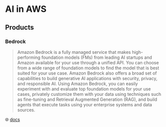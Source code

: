 # AI in AWS

## Products

### Bedrock

> Amazon Bedrock is a fully managed service that makes high-performing foundation models (FMs) from leading AI startups and Amazon available for your use through a unified API.
> You can choose from a wide range of foundation models to find the model that is best suited for your use case.
> Amazon Bedrock also offers a broad set of capabilities to build generative AI applications with security, privacy, and responsible AI.
> Using Amazon Bedrock, you can easily experiment with and evaluate top foundation models for your use cases, privately customize them with your data using techniques such as fine-tuning and Retrieval Augmented Generation (RAG), and build agents that execute tasks using your enterprise systems and data sources.

🌐 [docs](https://docs.aws.amazon.com/bedrock/latest/userguide/what-is-bedrock.html)
